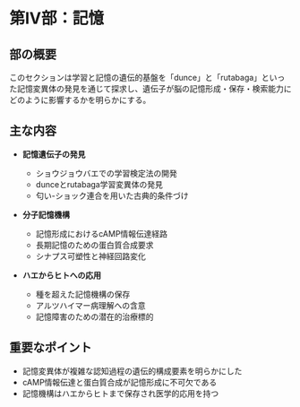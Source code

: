 # 第IV部：記憶

## 部の概要
このセクションは学習と記憶の遺伝的基盤を「dunce」と「rutabaga」といった記憶変異体の発見を通じて探求し、遺伝子が脳の記憶形成・保存・検索能力にどのように影響するかを明らかにする。

## 主な内容
- **記憶遺伝子の発見**
  - ショウジョウバエでの学習検定法の開発
  - dunceとrutabaga学習変異体の発見
  - 匂い-ショック連合を用いた古典的条件づけ

- **分子記憶機構**
  - 記憶形成におけるcAMP情報伝達経路
  - 長期記憶のための蛋白質合成要求
  - シナプス可塑性と神経回路変化

- **ハエからヒトへの応用**
  - 種を超えた記憶機構の保存
  - アルツハイマー病理解への含意
  - 記憶障害のための潜在的治療標的

## 重要なポイント
- 記憶変異体が複雑な認知過程の遺伝的構成要素を明らかにした
- cAMP情報伝達と蛋白質合成が記憶形成に不可欠である
- 記憶機構はハエからヒトまで保存され医学的応用を持つ